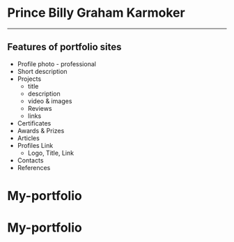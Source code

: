 # Prince Billy Graham Karmoker
-----------------------------------
## Features of portfolio sites
* Profile photo - professional 
* Short description
* Projects
    * title
    * description
    * video & images
    * Reviews
    * links
* Certificates
* Awards & Prizes
* Articles
* Profiles Link 
    * Logo, Title, Link
* Contacts
* References

# My-portfolio
# My-portfolio
